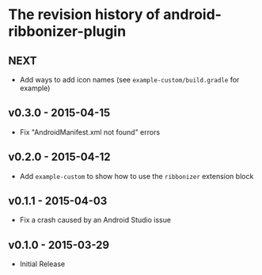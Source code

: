 # The revision history of android-ribbonizer-plugin

## NEXT

* Add ways to add icon names (see `example-custom/build.gradle` for example)

## v0.3.0 - 2015-04-15

* Fix "AndroidManifest.xml not found" errors

## v0.2.0 - 2015-04-12

* Add `example-custom` to show how to use the `ribbonizer` extension block

## v0.1.1 - 2015-04-03

* Fix a crash caused by an Android Studio issue

## v0.1.0 - 2015-03-29

* Initial Release
